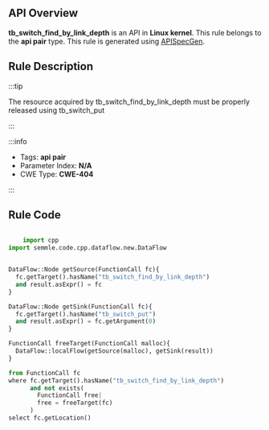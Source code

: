 ---
---


## API Overview
**tb_switch_find_by_link_depth** is an API in **Linux kernel**. This rule belongs to the **api pair** type. This rule is generated using [APISpecGen](../../tools/APISpecGen).
## Rule Description

:::tip

The resource acquired by tb_switch_find_by_link_depth must be properly released using tb_switch_put

:::

:::info

- Tags: **api pair**
- Parameter Index: **N/A**
- CWE Type: **CWE-404**

:::

## Rule Code
```python

    import cpp
import semmle.code.cpp.dataflow.new.DataFlow


DataFlow::Node getSource(FunctionCall fc){
  fc.getTarget().hasName("tb_switch_find_by_link_depth")
  and result.asExpr() = fc
}

DataFlow::Node getSink(FunctionCall fc){
  fc.getTarget().hasName("tb_switch_put")
  and result.asExpr() = fc.getArgument(0)
}

FunctionCall freeTarget(FunctionCall malloc){
  DataFlow::localFlow(getSource(malloc), getSink(result))
}

from FunctionCall fc
where fc.getTarget().hasName("tb_switch_find_by_link_depth")
      and not exists(
        FunctionCall free| 
        free = freeTarget(fc)
      )
select fc.getLocation()

    
```